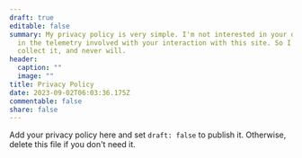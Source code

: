 ```yaml
---
draft: true
editable: false
summary: My privacy policy is very simple. I'm not interested in your data, or
  in the telemetry involved with your interaction with this site. So I don't
  collect it, and never will.
header:
  caption: ""
  image: ""
title: Privacy Policy
date: 2023-09-02T06:03:36.175Z
commentable: false
share: false
---
```


Add your privacy policy here and set `draft: false` to publish it. Otherwise, delete this file if you don't need it.
